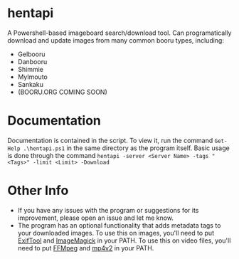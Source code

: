 # hentapi
A Powershell-based imageboard search/download tool. Can programatically download and update images from many common booru types, including:
- Gelbooru
- Danbooru
- Shimmie
- MyImouto
- Sankaku
- (BOORU.ORG COMING SOON)

# Documentation
Documentation is contained in the script. To view it, run the command `Get-Help .\hentapi.ps1` in the same directory as the program itself.
Basic usage is done through the command `hentapi -server <Server Name> -tags "<Tags>" -limit <Limit> -Download`

# Other Info
 - If you have any issues with the program or suggestions for its improvement, please open an issue and let me know.
 - The program has an optional functionality that adds metadata tags to your downloaded images. To use this on images, you'll need to put [ExifTool](https://exiftool.org/) and [ImageMagick](https://imagemagick.org/) in your PATH. To use this on video files, you'll need to put [FFMpeg](https://ffmpeg.org/) and [mp4v2](https://archive.org/details/mp4v2-r504-win32.7z) in your PATH.
